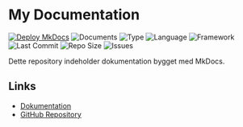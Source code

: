 # My Documentation

[![Deploy MkDocs](https://github.com/sarahtlenglish/mkdocs/actions/workflows/deploy.yml/badge.svg)](https://github.com/sarahtlenglish/mkdocs/actions/workflows/deploy.yml)
![Documents](https://img.shields.io/badge/documents-3-blue)
![Type](https://img.shields.io/badge/type-team_guidelines-orange)
![Language](https://img.shields.io/badge/language-dansk_&_english-purple)
![Framework](https://img.shields.io/badge/framework-MkDocs-brightgreen)
![Last Commit](https://img.shields.io/github/last-commit/sarahtlenglish/mkdocs?label=last%20update)
![Repo Size](https://img.shields.io/github/repo-size/sarahtlenglish/mkdocs)
![Issues](https://img.shields.io/github/issues/sarahtlenglish/mkdocs)

Dette repository indeholder dokumentation bygget med MkDocs.

## Links
- [Dokumentation](https://sarahtlenglish.github.io/mkdocs)
- [GitHub Repository](https://github.com/sarahtlenglish/mkdocs) 